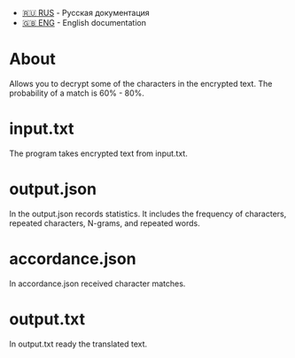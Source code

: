 - [:ru: RUS](./README.ru.md) - Русская документация
- [:uk: ENG](./README.md) - English documentation

# About
Allows you to decrypt some of the characters in the encrypted text. The probability of a match is 60% - 80%.
# input.txt
The program takes encrypted text from input.txt.
# output.json
In the output.json records statistics. It includes the frequency of characters, repeated characters, N-grams, and repeated words.
# accordance.json
In accordance.json received character matches.
# output.txt
In output.txt ready the translated text.
